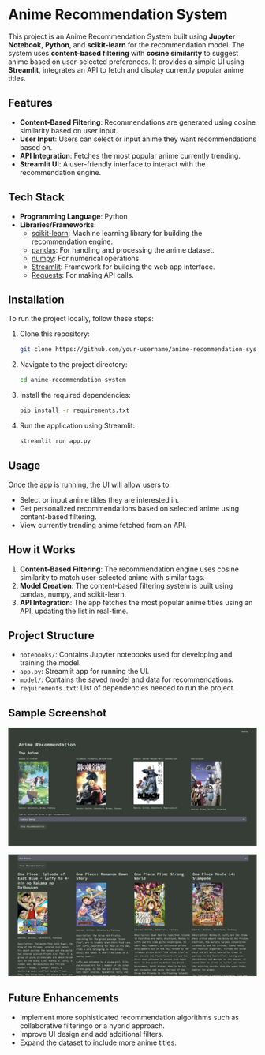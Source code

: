 # Anime Recommendation System

This project is an Anime Recommendation System built using **Jupyter Notebook**, **Python**, and **scikit-learn** for the recommendation model. The system uses **content-based filtering** with **cosine similarity** to suggest anime based on user-selected preferences. It provides a simple UI using **Streamlit**, integrates an API to fetch and display currently popular anime titles.

## Features

- **Content-Based Filtering**: Recommendations are generated using cosine similarity based on user input.
- **User Input**: Users can select or input anime they want recommendations based on.
- **API Integration**: Fetches the most popular anime currently trending.
- **Streamlit UI**: A user-friendly interface to interact with the recommendation engine.


## Tech Stack

- **Programming Language**: Python
- **Libraries/Frameworks**:
  - [scikit-learn](https://scikit-learn.org/stable/): Machine learning library for building the recommendation engine.
  - [pandas](https://pandas.pydata.org/): For handling and processing the anime dataset.
  - [numpy](https://numpy.org/): For numerical operations.
  - [Streamlit](https://streamlit.io/): Framework for building the web app interface.
  - [Requests](https://docs.python-requests.org/en/master/): For making API calls.

## Installation

To run the project locally, follow these steps:

1. Clone this repository:
   ```bash
   git clone https://github.com/your-username/anime-recommendation-system.git
   ```

2. Navigate to the project directory:
   ```bash
   cd anime-recommendation-system
   ```

3. Install the required dependencies:
   ```bash
   pip install -r requirements.txt
   ```


4. Run the application using Streamlit:
   ```bash
   streamlit run app.py
   ```
   
## Usage

Once the app is running, the UI will allow users to:

- Select or input anime titles they are interested in.
- Get personalized recommendations based on selected anime using content-based filtering.
- View currently trending anime fetched from an API.

## How it Works

1. **Content-Based Filtering**: The recommendation engine uses cosine similarity to match user-selected anime with similar tags.
2. **Model Creation**: The content-based filtering system is built using pandas, numpy, and scikit-learn.
3. **API Integration**: The app fetches the most popular anime titles using an API, updating the list in real-time.

## Project Structure

- `notebooks/`: Contains Jupyter notebooks used for developing and training the model.
- `app.py`: Streamlit app for running the UI.
- `model/`: Contains the saved model and data for recommendations.
- `requirements.txt`: List of dependencies needed to run the project.

## Sample Screenshot
![Main page](https://github.com/jhevtech/Anime-Recommendation-system/blob/main/images/animerecmain%20page.png)

![Result page](https://github.com/jhevtech/Anime-Recommendation-system/blob/main/images/anime%20result.png)

## Future Enhancements

- Implement more sophisticated recommendation algorithms such as collaborative filteringo or a hybrid approach.
- Improve UI design and add additional filters.
- Expand the dataset to include more anime titles.



